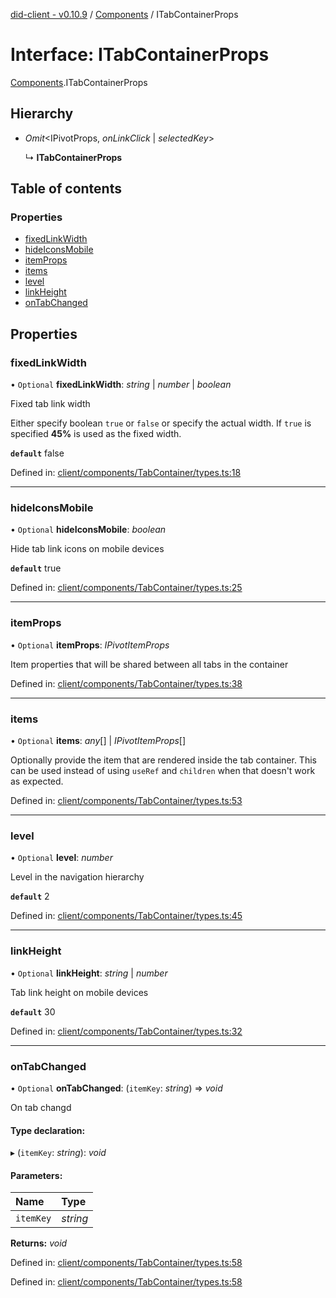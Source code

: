 [did-client - v0.10.9](../README.md) / [Components](../modules/components.md) / ITabContainerProps

# Interface: ITabContainerProps

[Components](../modules/components.md).ITabContainerProps

## Hierarchy

* *Omit*<IPivotProps, *onLinkClick* \| *selectedKey*\>

  ↳ **ITabContainerProps**

## Table of contents

### Properties

- [fixedLinkWidth](components.itabcontainerprops.md#fixedlinkwidth)
- [hideIconsMobile](components.itabcontainerprops.md#hideiconsmobile)
- [itemProps](components.itabcontainerprops.md#itemprops)
- [items](components.itabcontainerprops.md#items)
- [level](components.itabcontainerprops.md#level)
- [linkHeight](components.itabcontainerprops.md#linkheight)
- [onTabChanged](components.itabcontainerprops.md#ontabchanged)

## Properties

### fixedLinkWidth

• `Optional` **fixedLinkWidth**: *string* \| *number* \| *boolean*

Fixed tab link width

Either specify boolean `true` or `false` or
specify the actual width. If `true` is specified
**45%** is used as the fixed width.

**`default`** false

Defined in: [client/components/TabContainer/types.ts:18](https://github.com/Puzzlepart/did/blob/dev/client/components/TabContainer/types.ts#L18)

___

### hideIconsMobile

• `Optional` **hideIconsMobile**: *boolean*

Hide tab link icons on mobile devices

**`default`** true

Defined in: [client/components/TabContainer/types.ts:25](https://github.com/Puzzlepart/did/blob/dev/client/components/TabContainer/types.ts#L25)

___

### itemProps

• `Optional` **itemProps**: *IPivotItemProps*

Item properties that will be shared between
all tabs in the container

Defined in: [client/components/TabContainer/types.ts:38](https://github.com/Puzzlepart/did/blob/dev/client/components/TabContainer/types.ts#L38)

___

### items

• `Optional` **items**: *any*[] \| *IPivotItemProps*[]

Optionally provide the item that are rendered
inside the tab container. This can be used instead of
using `useRef` and `children` when that doesn't
work as expected.

Defined in: [client/components/TabContainer/types.ts:53](https://github.com/Puzzlepart/did/blob/dev/client/components/TabContainer/types.ts#L53)

___

### level

• `Optional` **level**: *number*

Level in the navigation hierarchy

**`default`** 2

Defined in: [client/components/TabContainer/types.ts:45](https://github.com/Puzzlepart/did/blob/dev/client/components/TabContainer/types.ts#L45)

___

### linkHeight

• `Optional` **linkHeight**: *string* \| *number*

Tab link height on mobile devices

**`default`** 30

Defined in: [client/components/TabContainer/types.ts:32](https://github.com/Puzzlepart/did/blob/dev/client/components/TabContainer/types.ts#L32)

___

### onTabChanged

• `Optional` **onTabChanged**: (`itemKey`: *string*) => *void*

On tab changd

#### Type declaration:

▸ (`itemKey`: *string*): *void*

#### Parameters:

Name | Type |
:------ | :------ |
`itemKey` | *string* |

**Returns:** *void*

Defined in: [client/components/TabContainer/types.ts:58](https://github.com/Puzzlepart/did/blob/dev/client/components/TabContainer/types.ts#L58)

Defined in: [client/components/TabContainer/types.ts:58](https://github.com/Puzzlepart/did/blob/dev/client/components/TabContainer/types.ts#L58)
